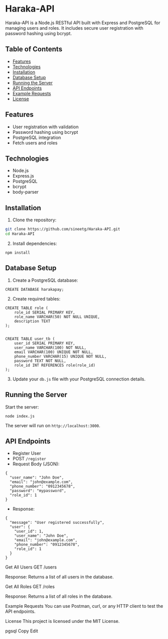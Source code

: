 # Haraka-API

Haraka-API is a Node.js RESTful API built with Express and PostgreSQL for managing users and roles. It includes secure user registration with password hashing using bcrypt.

## Table of Contents

- [Features](#features)  
- [Technologies](#technologies)  
- [Installation](#installation)  
- [Database Setup](#database-setup)  
- [Running the Server](#running-the-server)  
- [API Endpoints](#api-endpoints)  
- [Example Requests](#example-requests)  
- [License](#license)  

## Features

- User registration with validation  
- Password hashing using bcrypt  
- PostgreSQL integration  
- Fetch users and roles  

## Technologies

- Node.js  
- Express.js  
- PostgreSQL  
- bcrypt  
- body-parser  

## Installation

1. Clone the repository:

```bash
git clone https://github.com/sineetg/Haraka-API.git
cd Haraka-API
```

2. Install dependencies:

```
npm install
```

























## Database Setup

1. Create a PostgreSQL database:

```
CREATE DATABASE harakapay;
```

2. Create required tables:

```
CREATE TABLE role (
    role_id SERIAL PRIMARY KEY,
    role_name VARCHAR(50) NOT NULL UNIQUE,
    description TEXT
);


CREATE TABLE user_tb (
    user_id SERIAL PRIMARY KEY,
    user_name VARCHAR(100) NOT NULL,
    email VARCHAR(100) UNIQUE NOT NULL,
    phone_number VARCHAR(15) UNIQUE NOT NULL,
    password TEXT NOT NULL,
    role_id INT REFERENCES role(role_id)
);
```

3. Update your ```db.js``` file with your PostgreSQL connection details.

## Running the Server

Start the server:

```
node index.js
```

The server will run on ```http://localhost:3000```.

## API Endpoints

- Register User
- POST ```/register```
- Request Body (JSON):

```
{
  "user_name": "John Doe",
  "email": "john@example.com",
  "phone_number": "0912345678",
  "password": "mypassword",
  "role_id": 1
}
```

- Response:

```
{
  "message": "User registered successfully",
  "user": {
    "user_id": 1,
    "user_name": "John Doe",
    "email": "john@example.com",
    "phone_number": "0912345678",
    "role_id": 1
  }
}
```

Get All Users
GET /users

Response: Returns a list of all users in the database.

Get All Roles
GET /roles

Response: Returns a list of all roles in the database.

Example Requests
You can use Postman, curl, or any HTTP client to test the API endpoints.

License
This project is licensed under the MIT License.

pgsql
Copy
Edit
